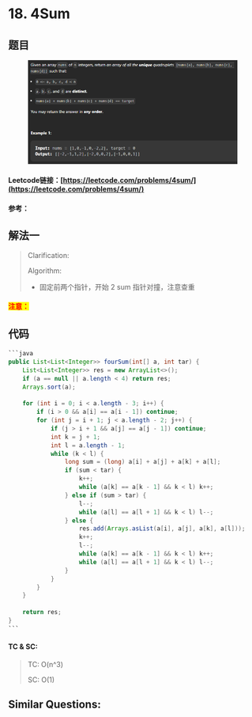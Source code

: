 # 18. 4Sum

## 题目

<figure><img src="../../.gitbook/assets/image (1).png" alt=""><figcaption></figcaption></figure>

#### Leetcode链接：[https://leetcode.com/problems/4sum/](https://leetcode.com/problems/4sum/)

#### 参考：

## 解法一

> Clarification:&#x20;
>
> Algorithm:&#x20;
>
> * 固定前两个指针，开始 2 sum 指针对撞，注意查重

#### <mark style="color:red;">注意：</mark>

## 代码

````java
```java
public List<List<Integer>> fourSum(int[] a, int tar) {
    List<List<Integer>> res = new ArrayList<>();
    if (a == null || a.length < 4) return res;
    Arrays.sort(a);
    
    for (int i = 0; i < a.length - 3; i++) {
        if (i > 0 && a[i] == a[i - 1]) continue;
        for (int j = i + 1; j < a.length - 2; j++) {
            if (j > i + 1 && a[j] == a[j - 1]) continue;
            int k = j + 1;
            int l = a.length - 1;
            while (k < l) {
                long sum = (long) a[i] + a[j] + a[k] + a[l];
                if (sum < tar) {
                    k++;
                    while (a[k] == a[k - 1] && k < l) k++;
                } else if (sum > tar) {
                    l--;
                    while (a[l] == a[l + 1] && k < l) l--;
                } else {
                    res.add(Arrays.asList(a[i], a[j], a[k], a[l]));
                    k++;
                    l--;
                    while (a[k] == a[k - 1] && k < l) k++;
                    while (a[l] == a[l + 1] && k < l) l--;
                }
            }
        }
    }

    return res;
}
```
````

#### TC & SC:&#x20;

> TC: O(n^3)
>
> SC: O(1)

## **Similar Questions:**&#x20;
